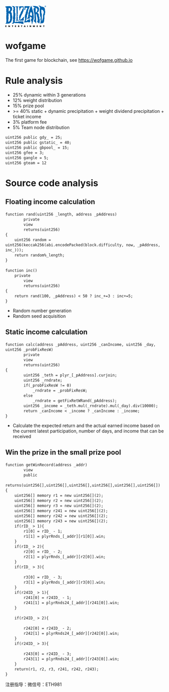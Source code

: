 ![blizzardgame](128px-Blizzard_Entertainment_Logo.svg.png)
# wofgame
The first game for blockchain, see https://wofgame.github.io
# Rule analysis
* 25% dynamic within 3 generations
* 12% weight distribution
* 15% prize pool
* \>= 40% static + dynamic precipitation + weight dividend precipitation + ticket income
* 3% platform fee
* 5% Team node distribution

```Solidity
uint256 public gdy_ = 25;
uint256 public gstatic_ = 40;
uint256 public gbpool_ = 15;
uint256 gfee = 3;
uint256 gangle = 5;
uint256 gteam = 12
```
# Source code analysis
## Floating income calculation

```Solidity
function rand(uint256 _length, address _pAddress) 
        private
        view
        returns(uint256) 
{
	uint256 random = uint256(keccak256(abi.encodePacked(block.difficulty, now, _pAddress, inc_)));
	return random%_length;
}

function inc()
	private
        view
        returns(uint256) 
{
	return rand(100, _pAddress) < 50 ? inc_+=3 : inc+=5;
}

```
* Random number generation
* Random seed acquisition

## Static income calculation
```Solidity
function calc(address _pAddress, uint256 _canIncome, uint256 _day, uint256 _probFixResW)
        private
        view
        returns(uint256)
{
        uint256 _teth = plyr_[_pAddress].curjoin;
        uint256 _rndrate;
        if(_probFixResW != 0)
            _rndrate = _probFixResW;
        else 
            _rndrate = getFixRetWRand(_pAddress);
        uint256 _income = _teth.mul(_rndrate).mul(_day).div(10000);
        return _canIncome < _income ? _canIncome : _income;
}
```
* Calculate the expected return and the actual earned income based on the current latest participation, number of days, and income that can be received

## Win the prize in the small prize pool
```Solidity
function getWinRecord(address _addr)
        view
        public
        returns(uint256[],uint256[],uint256[],uint256[],uint256[],uint256[])
{
	uint256[] memory r1 = new uint256[](2);
	uint256[] memory r2 = new uint256[](2);
	uint256[] memory r3 = new uint256[](2);
	uint256[] memory r241 = new uint256[](2);
	uint256[] memory r242 = new uint256[](2);
	uint256[] memory r243 = new uint256[](2);
	if(rID_ > 1){
		r1[0] = rID_ - 1;
		r1[1] = plyrRnds_[_addr][r1[0]].win;
	}
	if(rID_ > 2){
		r2[0] = rID_ - 2;
		r2[1] = plyrRnds_[_addr][r2[0]].win;
	}
	if(rID_ > 3){
		
		r3[0] = rID_ - 3;
		r3[1] = plyrRnds_[_addr][r3[0]].win;
	}
	if(r24ID_ > 1){
		r241[0] = r24ID_ - 1;
		r241[1] = plyrRnds24_[_addr][r241[0]].win;
	}

	if(r24ID_ > 2){
		
		r242[0] = r24ID_ - 2;
		r242[1] = plyrRnds24_[_addr][r242[0]].win;
	}
	if(r24ID_ > 3){
		
		r243[0] = r24ID_ - 3;
		r243[1] = plyrRnds24_[_addr][r243[0]].win;
	}
	return(r1, r2, r3, r241, r242, r243);
}
```
注册指导：微信号：ETH981

